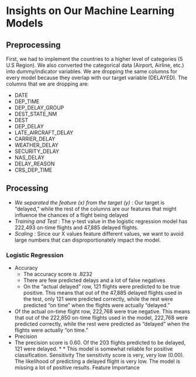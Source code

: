 # Insights on Our Machine Learning Models 
## Preprocessing 
First, we had to implement the countries to a higher level of categories (5 U.S Region). 
We also converted the categorical data (Airport, Airline, etc.) into dummy/indicator variables. 
We are dropping the same columns for every model because they overlap with our target variable (DELAYED). The columns that we are dropping are: 
* DATE 
* DEP_TIME
* DEP_DELAY_GROUP
* DEST_STATE_NM
* DEST
* DEP_DELAY
* LATE_AIRCRAFT_DELAY
* CARRIER_DELAY
* WEATHER_DELAY
* SECURITY_DELAY
* NAS_DELAY
* DELAY_REASON
* CRS_DEP_TIME

## Processing 
* _We separated the feature (x) from the target (y)_ : Our target is “delayed,” while the rest of the columns are our features that might influence the chances of a flight being delayed 
* _Training and Test_ : The y-test value in the logistic regression model has 222,493 on-time flights and 47,885 delayed flights.
* _Scaling_ : Since our X values feature different values, we want to avoid large numbers that can disproportionately impact the model.

### Logistic Regression ###
* Accuracy 
  * The accuracy score is .8232
  * There are few predicted delays and a lot of false negatives
  * On the “actual delayed” row, 121 flights were predicted to be true positive. This means that out of the 47,885 delayed flights used in the test, only 121 were predicted correctly, while the rest were predicted “on time” when the flights were actually “delayed.”
 * Of the actual on-time flight row, 222,768 were true negative. This means that out of the 222,850 on-time flights used in the model, 222,768 were predicted correctly, while the rest were predicted as “delayed” when the flights were actually “on time.” 
* Precision 
 * The precision score is 0.60. Of the 203 flights predicted to be delayed, 121 were delayed. *  * This model is somewhat reliable for positive classification. 
Sensitivity
The sensitivity score is very, very low (0.00). The likelihood of predicting a delayed flight is very low. The model is missing a lot of positive results. 
Feature Importance 

